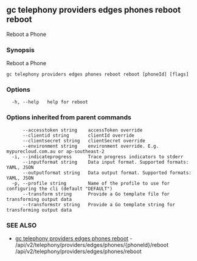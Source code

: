 ## gc telephony providers edges phones reboot reboot

Reboot a Phone

### Synopsis

Reboot a Phone

```
gc telephony providers edges phones reboot reboot [phoneId] [flags]
```

### Options

```
  -h, --help   help for reboot
```

### Options inherited from parent commands

```
      --accesstoken string    accessToken override
      --clientid string       clientId override
      --clientsecret string   clientSecret override
      --environment string    environment override. E.g. mypurecloud.com.au or ap-southeast-2
  -i, --indicateprogress      Trace progress indicators to stderr
      --inputformat string    Data input format. Supported formats: YAML, JSON
      --outputformat string   Data output format. Supported formats: YAML, JSON
  -p, --profile string        Name of the profile to use for configuring the cli (default "DEFAULT")
      --transform string      Provide a Go template file for transforming output data
      --transformstr string   Provide a Go template string for transforming output data
```

### SEE ALSO

* [gc telephony providers edges phones reboot](gc_telephony_providers_edges_phones_reboot.html)	 - /api/v2/telephony/providers/edges/phones/{phoneId}/reboot /api/v2/telephony/providers/edges/phones/reboot


